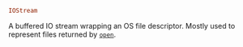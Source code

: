 ```julia
IOStream
```

A buffered IO stream wrapping an OS file descriptor. Mostly used to represent files returned by [`open`](@ref).
